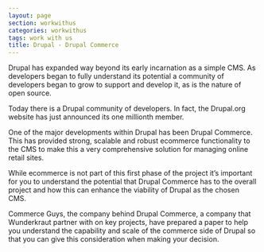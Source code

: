 ```yaml
---
layout: page
section: workwithus
categories: workwithus
tags: work with us
title: Drupal - Drupal Commerce
---
```


Drupal has expanded way beyond its early incarnation as a simple CMS. As developers began to fully understand its potential a community of developers began to grow to support and develop it, as is the nature of open source.

Today there is a Drupal community of developers. In fact, the Drupal.org website has just announced its one millionth member.

One of the major developments within Drupal has been Drupal Commerce. This has provided strong, scalable and robust ecommerce functionality to the CMS to make this a very comprehensive solution for managing online retail sites.

While ecommerce is not part of this first phase of the project it’s important for you to understand the potential that Drupal Commerce has to the overall project and how this can enhance the viability of Drupal as the chosen CMS.

Commerce Guys, the company behind Drupal Commerce, a company that Wunderkraut partner with on key projects, have prepared a paper to help you understand the capability and scale of the commerce side of Drupal so that you can give this consideration when making your decision.

